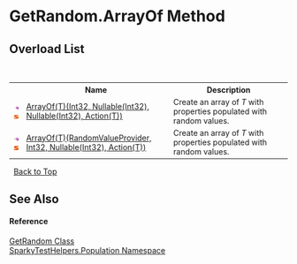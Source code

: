 # GetRandom.ArrayOf Method 
 


## Overload List
&nbsp;<table><tr><th></th><th>Name</th><th>Description</th></tr><tr><td>![Public method](media/pubmethod.gif "Public method")![Static member](media/static.gif "Static member")</td><td><a href="M_SparkyTestHelpers_Population_GetRandom_ArrayOf__1_1.md">ArrayOf(T)(Int32, Nullable(Int32), Nullable(Int32), Action(T))</a></td><td>
Create an array of *T* with properties populated with random values.</td></tr><tr><td>![Public method](media/pubmethod.gif "Public method")![Static member](media/static.gif "Static member")</td><td><a href="M_SparkyTestHelpers_Population_GetRandom_ArrayOf__1.md">ArrayOf(T)(RandomValueProvider, Int32, Nullable(Int32), Action(T))</a></td><td>
Create an array of *T* with properties populated with random values.</td></tr></table>&nbsp;
<a href="#getrandom.arrayof-method.md">Back to Top</a>

## See Also


#### Reference
<a href="T_SparkyTestHelpers_Population_GetRandom.md">GetRandom Class</a><br /><a href="N_SparkyTestHelpers_Population.md">SparkyTestHelpers.Population Namespace</a><br />